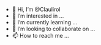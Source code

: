 - 👋 Hi, I’m @Claulirol
- 👀 I’m interested in ...
- 🌱 I’m currently learning ...
- 💞️ I’m looking to collaborate on ...
- 📫 How to reach me ...

<!---
Claulirol/Claulirol is a ✨ special ✨ repository because its `README.md` (this file) appears on your GitHub profile.
You can click the Preview link to take a look at your changes.
--->
